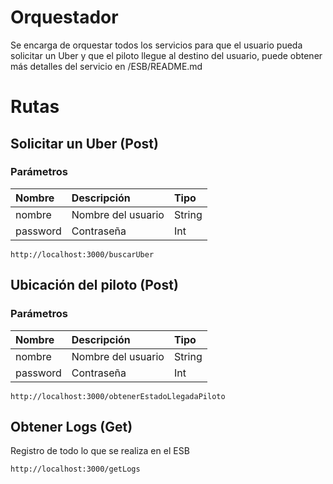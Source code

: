 
# Orquestador
Se encarga de orquestar todos los servicios para que el usuario pueda solicitar un Uber y que el piloto llegue al destino del usuario, puede obtener más detalles del servicio en /ESB/README.md

# Rutas 
## Solicitar un Uber (Post)
### Parámetros
| Nombre     | Descripción | Tipo    |
| :---          |    :----   |          :--- |
| nombre    | Nombre del usuario      | String   |
| password    | Contraseña     | Int   | 
```
http://localhost:3000/buscarUber
```

## Ubicación del piloto (Post)
### Parámetros
| Nombre     | Descripción | Tipo    |
| :---          |    :----   |          :--- |
| nombre    | Nombre del usuario      | String   |
| password    | Contraseña     | Int   | 
```
http://localhost:3000/obtenerEstadoLlegadaPiloto
```
## Obtener Logs (Get) 
Registro de todo lo que se realiza en el ESB
```
http://localhost:3000/getLogs
```
